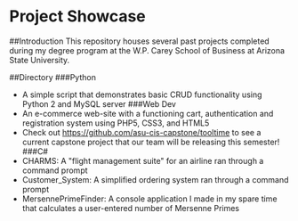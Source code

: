 # Project Showcase

##Introduction
This repository houses several past projects completed during my degree program at the W.P. Carey School of Business at Arizona State University. 

##Directory
###Python
* A simple script that demonstrates basic CRUD functionality using Python 2 and MySQL server
###Web Dev
* An e-commerce web-site with a functioning cart, authentication and registration system using PHP5, CSS3, and HTML5
* Check out https://github.com/asu-cis-capstone/tooltime to see a current capstone project that our team will be releasing this semester!
###C#
* CHARMS: A "flight management suite" for an airline ran through a command prompt
* Customer_System: A simplified ordering system ran through a command prompt
* MersennePrimeFinder: A console application I made in my spare time that calculates a user-entered number of Mersenne Primes
